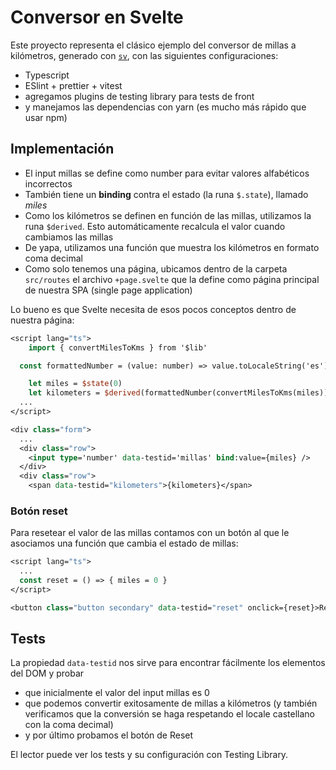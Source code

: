 
# Conversor en Svelte

Este proyecto representa el clásico ejemplo del conversor de millas a kilómetros, generado con [`sv`](https://github.com/sveltejs/cli), con las siguientes configuraciones:

- Typescript
- ESlint + prettier + vitest
- agregamos plugins de testing library para tests de front
- y manejamos las dependencias con yarn (es mucho más rápido que usar npm)

## Implementación

- El input millas se define como number para evitar valores alfabéticos incorrectos
- También tiene un **binding** contra el estado (la runa `$.state`), llamado _miles_
- Como los kilómetros se definen en función de las millas, utilizamos la runa `$derived`. Esto automáticamente recalcula el valor cuando cambiamos las millas
- De yapa, utilizamos una función que muestra los kilómetros en formato coma decimal
- Como solo tenemos una página, ubicamos dentro de la carpeta `src/routes` el archivo `+page.svelte` que la define como página principal de nuestra SPA (single page application)

Lo bueno es que Svelte necesita de esos pocos conceptos dentro de nuestra página:

```sv
<script lang="ts">
	import { convertMilesToKms } from '$lib'

  const formattedNumber = (value: number) => value.toLocaleString('es');

	let miles = $state(0)
	let kilometers = $derived(formattedNumber(convertMilesToKms(miles)))
  ...
</script>

<div class="form">
  ...
  <div class="row">
    <input type='number' data-testid='millas' bind:value={miles} />
  </div>
  <div class="row">
    <span data-testid="kilometers">{kilometers}</span>
```

### Botón reset

Para resetear el valor de las millas contamos con un botón al que le asociamos una función que cambia el estado de millas:

```sv
<script lang="ts">
  ...
  const reset = () => { miles = 0 }
</script>

<button class="button secondary" data-testid="reset" onclick={reset}>Resetear</button>
```

## Tests

La propiedad `data-testid` nos sirve para encontrar fácilmente los elementos del DOM y probar

- que inicialmente el valor del input millas es 0
- que podemos convertir exitosamente de millas a kilómetros (y también verificamos que la conversión se haga respetando el locale castellano con la coma decimal)
- y por último probamos el botón de Reset

El lector puede ver los tests y su configuración con Testing Library.
